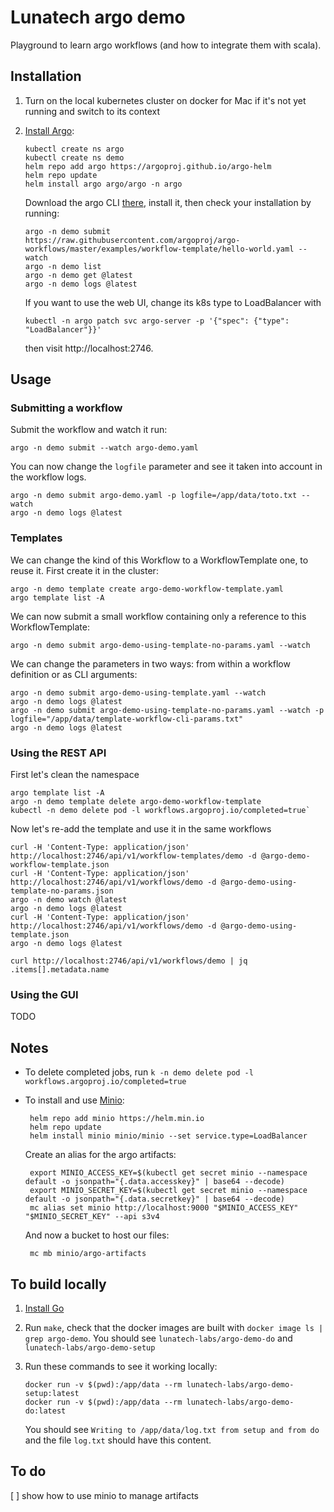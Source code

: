 # Lunatech argo demo

Playground to learn argo workflows (and how to integrate them with scala).

## Installation

1. Turn on the local kubernetes cluster on docker for Mac if it's not yet running and switch to its context
2. [Install Argo](https://argoproj.github.io/argo-workflows/quick-start/):

       kubectl create ns argo
       kubectl create ns demo
       helm repo add argo https://argoproj.github.io/argo-helm
	   helm repo update
       helm install argo argo/argo -n argo

   Download the argo CLI [there](https://github.com/argoproj/argo-workflows/releases), install it, then check your installation by running:

       argo -n demo submit https://raw.githubusercontent.com/argoproj/argo-workflows/master/examples/workflow-template/hello-world.yaml --watch
       argo -n demo list
       argo -n demo get @latest
       argo -n demo logs @latest
	   
   If you want to use the web UI, change its k8s type to LoadBalancer with
   
       kubectl -n argo patch svc argo-server -p '{"spec": {"type": "LoadBalancer"}}'
	   
   then visit http://localhost:2746.

## Usage

### Submitting a workflow

Submit the workflow and watch it run:

	argo -n demo submit --watch argo-demo.yaml

You can now change the `logfile` parameter and see it taken into account in the workflow logs.

	argo -n demo submit argo-demo.yaml -p logfile=/app/data/toto.txt --watch
	argo -n demo logs @latest

### Templates

We can change the kind of this Workflow to a WorkflowTemplate one, to reuse it. First create it in the cluster:

    argo -n demo template create argo-demo-workflow-template.yaml
	argo template list -A

We can now submit a small workflow containing only a reference to this WorkflowTemplate:

    argo -n demo submit argo-demo-using-template-no-params.yaml --watch

We can change the parameters in two ways: from within a workflow definition or as CLI arguments:

	argo -n demo submit argo-demo-using-template.yaml --watch
	argo -n demo logs @latest
	argo -n demo submit argo-demo-using-template-no-params.yaml --watch -p logfile="/app/data/template-workflow-cli-params.txt"
	argo -n demo logs @latest

### Using the REST API

First let's clean the namespace

	argo template list -A
	argo -n demo template delete argo-demo-workflow-template
	kubectl -n demo delete pod -l workflows.argoproj.io/completed=true`

Now let's re-add the template and use it in the same workflows

    curl -H 'Content-Type: application/json' http://localhost:2746/api/v1/workflow-templates/demo -d @argo-demo-workflow-template.json 
	curl -H 'Content-Type: application/json' http://localhost:2746/api/v1/workflows/demo -d @argo-demo-using-template-no-params.json 
	argo -n demo watch @latest
	argo -n demo logs @latest
    curl -H 'Content-Type: application/json' http://localhost:2746/api/v1/workflows/demo -d @argo-demo-using-template.json
	argo -n demo logs @latest

    curl http://localhost:2746/api/v1/workflows/demo | jq .items[].metadata.name

### Using the GUI

TODO

## Notes

- To delete completed jobs, run `k -n demo delete pod -l workflows.argoproj.io/completed=true`

- To install and use [Minio](https://min.io/):

       helm repo add minio https://helm.min.io
	   helm repo update
       helm install minio minio/minio --set service.type=LoadBalancer

   Create an alias for the argo artifacts:

       export MINIO_ACCESS_KEY=$(kubectl get secret minio --namespace default -o jsonpath="{.data.accesskey}" | base64 --decode)
       export MINIO_SECRET_KEY=$(kubectl get secret minio --namespace default -o jsonpath="{.data.secretkey}" | base64 --decode)
       mc alias set minio http://localhost:9000 "$MINIO_ACCESS_KEY" "$MINIO_SECRET_KEY" --api s3v4

   And now a bucket to host our files:
   
       mc mb minio/argo-artifacts

## To build locally

1. [Install Go](https://golang.org/doc/tutorial/getting-started)
2. Run `make`, check that the docker images are built with `docker image ls | grep argo-demo`. You should see `lunatech-labs/argo-demo-do` and `lunatech-labs/argo-demo-setup`
3. Run these commands to see it working locally:

       docker run -v $(pwd):/app/data --rm lunatech-labs/argo-demo-setup:latest
       docker run -v $(pwd):/app/data --rm lunatech-labs/argo-demo-do:latest
	
   You should see `Writing to /app/data/log.txt from setup and from do` and the file `log.txt` should have this content.

## To do

[ ] show how to use minio to manage artifacts


